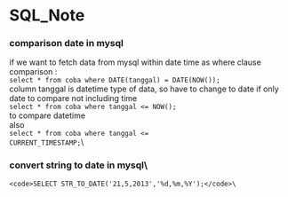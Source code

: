 # SQL_Note
### comparison date in mysql
if we want to fetch data from mysql within date time as where clause comparison :\
<code>select * from coba where DATE(tanggal) = DATE(NOW());</code>\
column tanggal is datetime type of data, so have to change to date if only date to compare not including time\
<code>select * from coba where tanggal <= NOW();</code>\
to compare datetime \
also \
  <code>select * from coba where tanggal <= CURRENT_TIMESTAMP;</code>\
### convert string to date in mysql\
    <code>SELECT STR_TO_DATE('21,5,2013','%d,%m,%Y');</code>\
    
